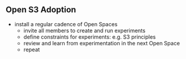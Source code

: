 ## Open S3 Adoption

* install a regular cadence of Open Spaces 
    * invite all members to create and run experiments
    * define constraints for experiments: e.g. S3 principles
    * review and learn from experimentation in the next Open Space
    * repeat
